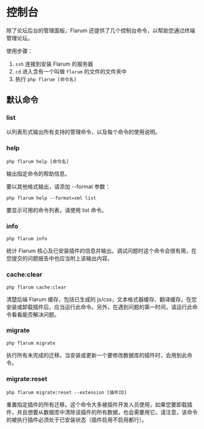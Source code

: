 # 控制台

除了论坛后台的管理面板，Flarum 还提供了几个控制台命令，以帮助您通过终端管理论坛。

使用步骤：

1. `ssh` 连接到安装 Flarum 的服务器
2. `cd` 进入含有一个叫做 `flarum` 的文件的文件夹中
3. 执行 `php flarum [命令名]`

## 默认命令

### list

以列表形式输出所有支持的管理命令，以及每个命令的使用说明。

### help

`php flarum help [命令名]`

输出指定命令的帮助信息。

要以其他格式输出，请添加 --format 参数：

`php flarum help --format=xml list`

要显示可用的命令列表，请使用 list 命令。

### info

`php flarum info`

统计 Flarum 核心及已安装插件的信息并输出。调试问题时这个命令会很有用，在您提交的问题报告中也应当附上该输出内容。

### cache:clear

`php flarum cache:clear`

清楚后端 Flarum 缓存，包括已生成的 js/css，文本格式器缓存、翻译缓存。在您安装或卸载插件后，应当运行此命令。另外，在遇到问题的第一时间，请运行此命令看看能否解决问题。

### migrate

`php flarum migrate`

执行所有未完成的迁移。当安装或更新一个要修改数据库的插件时，会用到此命令。

### migrate:reset

`php flarum migrate:reset --extension [插件ID]`

重置指定插件的所有迁移。这个命令大多被插件开发人员使用，如果您要卸载插件，并且想要从数据库中清除该插件的所有数据，也会需要用它。请注意，该命令的被执行插件必须处于已安装状态（插件启用不启用都行）。

